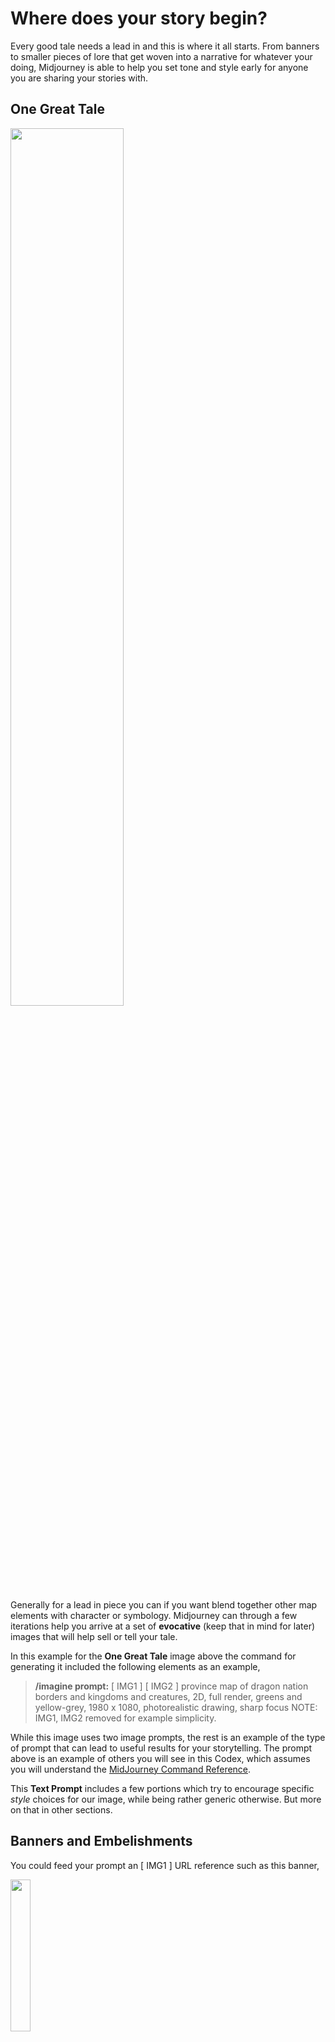 # Where does your story begin?

Every good tale needs a lead in and this is where it all starts. From banners to smaller pieces of lore that get woven into a narrative for whatever your doing, Midjourney is able to help you set tone and style early for anyone you are sharing your stories with.

## One Great Tale

<img src="https://cdn.midjourney.com/db707701-4449-4009-945e-19776b7c40c7/grid_0.png" width=60%>

Generally for a lead in piece you can if you want blend together other map elements with character or symbology. Midjourney can through a few iterations help you arrive at a set of **evocative** (keep that in mind for later) images that will help sell or tell your tale.

In this example for the **One Great Tale** image above the command for generating it included the following elements as an example,

> **/imagine prompt:** [ IMG1 ] [ IMG2 ] province map of dragon nation borders and kingdoms and creatures, 2D, full render, greens and yellow-grey, 1980 x 1080, photorealistic drawing, sharp focus
NOTE: IMG1, IMG2 removed for example simplicity.

While this image uses two image prompts, the rest is an example of the type of prompt that can lead to useful results for your storytelling. The prompt above is an example of others you will see in this Codex, which assumes you will understand the [MidJourney Command Reference](https://midjourney.gitbook.io/docs/imagine-parameters).

This **Text Prompt** includes a few portions which try to encourage specific _style_ choices for our image, while being rather generic otherwise. But more on that in other sections.

## Banners and Embelishments

You could feed your prompt an [ IMG1 ] URL reference such as this banner,

<img src="https://user-images.githubusercontent.com/4333299/204849680-40460835-9ffb-4cef-83c3-f3e5ba61b58c.png" width="25%">

as well as other seed elements, like this dragon (which was used in **The Great Tale** image above). This image was what allowed the top-of-the-waves (low detail but enough to capture a viewers interest) in the output image.

<img src="https://cdn.midjourney.com/0544f223-7926-4428-8330-7129e501f0ca/grid_0.png" width="40%">

An example of doing so shows that Midjourney is not able at this time (V4) to retain stability to your original source image, but will leverage it for derivative (hybridized) results. In this example, the two images were added as reference and a simple prompt to add banner information was used as a way to create options for different "front page" views or variants. From here you can iterate and identify style schoices that maybe suit telling "chapter" or sub-sections of your story or narrative.

> imagine prompt: [ url1 ] [ url2] add banner icons

<img src="https://cdn.midjourney.com/49c0ee0b-126d-4dfb-80ea-5992c86fab24/grid_0.png" width=40%>

